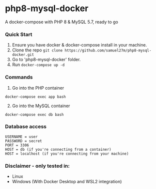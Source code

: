 # php8-mysql-docker

A docker-compose with PHP 8 &amp; MySQL 5.7, ready to go

### Quick Start

1. Ensure you have docker & docker-compose install in your machine.
2. Clone the repo `git clone https://github.com/samuel27m/php8-mysql-docker.git`
3. Go to 'php8-mysql-docker' folder.
4. Run `docker-compose up -d `

### Commands

1. Go into the PHP container

```
docker-compose exec app bash
```

2. Go into the MySQL container

```
docker-compose exec db bash
```

### Database access

```
USERNAME = user
PASSWORD = secret
PORT = 3306
HOST = db (if you're connecting from a container)
HOST = localhost (if you're connecting from your machine)
```

### Disclaimer - **only tested in:**

-   Linux
-   Windows (With Docker Desktop and WSL2 integration)
